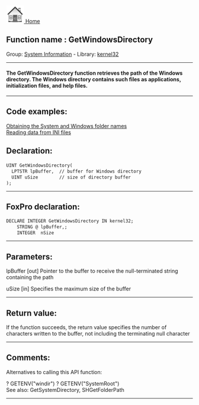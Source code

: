 [<img src="../../images/home.png"> Home ](https://github.com/VFPX/Win32API)  

## Function name : GetWindowsDirectory
Group: [System Information](../../functions_group.md#System_Information)  -  Library: [kernel32](../../libraries.md#kernel32)  
***  


#### The GetWindowsDirectory function retrieves the path of the Windows directory. The Windows directory contains such files as applications, initialization files, and help files.

***  


## Code examples:
[Obtaining the System and Windows folder names](../../samples/sample_005.md)  
[Reading data from INI files](../../samples/sample_133.md)  

## Declaration:
```foxpro  
UINT GetWindowsDirectory(
  LPTSTR lpBuffer,  // buffer for Windows directory
  UINT uSize        // size of directory buffer
);  
```  
***  


## FoxPro declaration:
```foxpro  
DECLARE INTEGER GetWindowsDirectory IN kernel32;
	STRING @ lpBuffer,;
	INTEGER  nSize  
```  
***  


## Parameters:
lpBuffer 
[out] Pointer to the buffer to receive the null-terminated string containing the path

uSize 
[in] Specifies the maximum size of the buffer  
***  


## Return value:
If the function succeeds, the return value specifies the number of characters written to the buffer, not including the terminating null character  
***  


## Comments:
Alternatives to calling this API function:  
<div class="precode">? GETENV("windir")  
? GETENV("SystemRoot")  
</div>  
See also: GetSystemDirectory, SHGetFolderPath   
  
***  

